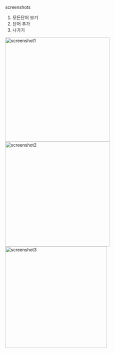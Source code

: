 screenshots 
1. 모든단어 보기
4. 단어 추가
0. 나가기

<img width="334" alt="screenshot1" src="https://user-images.githubusercontent.com/103708164/188771872-fd5466bc-5112-4dd7-9e33-e3763684a4a1.png">

<img width="335" alt="screenshot2" src="https://user-images.githubusercontent.com/103708164/188771902-0866b597-d0cc-4453-ac30-82b74c39164f.png">

<img width="325" alt="screenshot3" src="https://user-images.githubusercontent.com/103708164/188771914-1cf0341d-58e2-46ad-85ab-99f20c2db83e.png">
